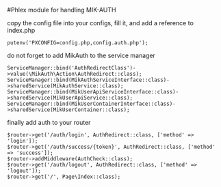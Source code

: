 #Phlex module for handling MIK-AUTH

copy the config file into your configs, fill it, and add a reference to index.php

```
putenv('PXCONFIG=config.php,config.auth.php');
```

do not forget to add MikAuth to the service manager

```
ServiceManager::bind('AuthRedirectClass')->value(\MikAuth\Action\AuthRedirect::class);
ServiceManager::bind(MikAuthServiceInterface::class)->sharedService(MikAuthService::class);
ServiceManager::bind(MikUserApiServiceInterface::class)->sharedService(MikUserApiService::class);
ServiceManager::bind(MikUserContainerInterface::class)->sharedService(MikUserContainer::class);
```

finally add auth to your router
```
$router->get('/auth/login', AuthRedirect::class, ['method' => 'login']);
$router->get('/auth/success/{token}', AuthRedirect::class, ['method' => 'success']);
$router->addMiddleware(AuthCheck::class);
$router->get('/auth/logout', AuthRedirect::class, ['method' => 'logout']);
$router->get('/', Page\Index::class);
```